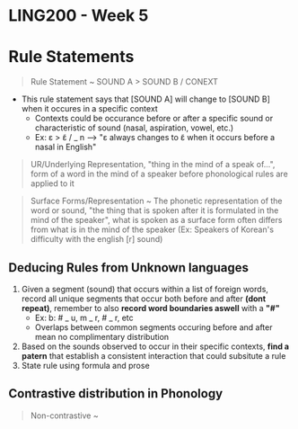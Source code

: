 # LING200 - Week 5

# Rule Statements
> Rule Statement ~ SOUND A > SOUND B / CONEXT

- This rule statement says that [SOUND A] will change to [SOUND B] when it occures in a specific context
	- Contexts could be occurance before or after a specific sound or characteristic of sound (nasal, aspiration, vowel, etc.)
	- Ex: ɛ > ɛ̃ / _ n --> "ɛ always changes to ɛ̃ when it occurs before a nasal in English"

> UR/Underlying Representation, "thing in the mind of a speak of...", form of a word in the mind of a speaker before phonological rules are applied to it

> Surface Forms/Representation ~ The phonetic representation of the word or sound, "the thing that is spoken after it is formulated in the mind of the speaker", what is spoken as a surface form often differs from what is in the mind of the speaker (Ex: Speakers of Korean's difficulty with the english [r] sound)

## Deducing Rules from Unknown languages
1. Given a segment (sound) that occurs within a list of foreign words, record all unique segments that occur both before and after **(dont repeat)**, remember to also **record word boundaries aswell** with a **"#"**
	- Ex: b: # _ u, m _ r, # _ r, etc
	- Overlaps between common segments occuring before and after mean no complimentary distribution
2. Based on the sounds observed to occur in their specific contexts, **find a patern** that establish a consistent interaction that could subsitute a rule
3. State rule using formula and prose

## Contrastive distribution in Phonology
> Non-contrastive ~ 